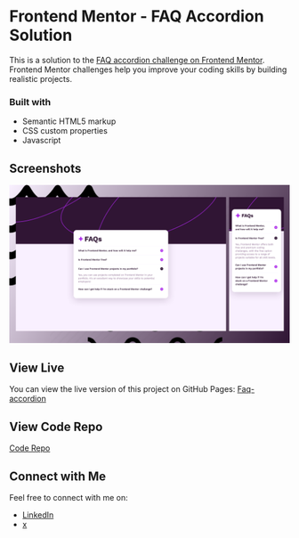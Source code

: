 # Frontend Mentor - FAQ Accordion Solution

This is a solution to the [FAQ accordion challenge on Frontend Mentor](https://www.frontendmentor.io/challenges/faq-accordion-wyfFdeBwBz). Frontend Mentor challenges help you improve your coding skills by building realistic projects.

### Built with

- Semantic HTML5 markup
- CSS custom properties
- Javascript

## Screenshots

![Screenshot 1](imgs/screenshot.png)

## View Live

You can view the live version of this project on GitHub Pages: [Faq-accordion](https://iamupo.github.io/FrontendMentor-Solutions/faq-accordion-main/)

## View Code Repo
[Code Repo](https://github.com/IamUPO/FrontendMentor-Solutions/tree/main/faq-accordion-main/)

## Connect with Me

Feel free to connect with me on:

- [LinkedIn](https://www.linkedin.com/in/iamupo/)
- [x](https://www.x.com/iamupo/)
